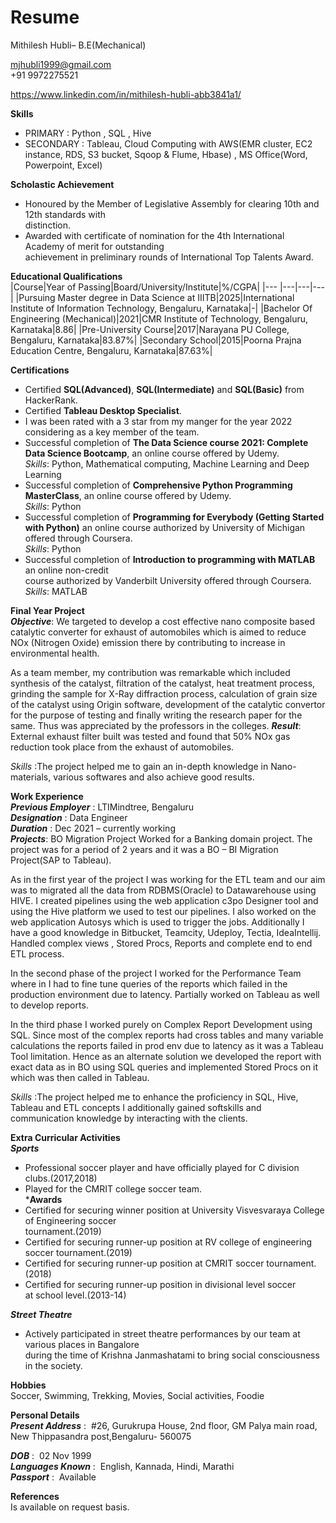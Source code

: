 # Resume
Mithilesh Hubli– B.E(Mechanical)                                                       




mjhubli1999@gmail.com  
+91 9972275521 

https://www.linkedin.com/in/mithilesh-hubli-abb3841a1/

**Skills**  
- PRIMARY : Python , SQL , Hive 
- SECONDARY : Tableau, Cloud Computing with AWS(EMR cluster, EC2 instance, RDS, S3 bucket, Sqoop & Flume, Hbase) , MS Office(Word, Powerpoint, Excel)  

**Scholastic Achievement**   

- Honoured by the Member of Legislative Assembly for clearing 10th and 12th standards with  
  distinction.
- Awarded with certificate of nomination for the 4th International Academy of merit for outstanding  
  achievement in preliminary rounds of International Top Talents Award.

**Educational Qualifications**  
|Course|Year of Passing|Board/University/Institute|%/CGPA|
|--- |---|---|---|
|Pursuing Master degree in Data Science at IIITB|2025|International Institute of Information Technology, Bengaluru, Karnataka|-|
|Bachelor Of Engineering  (Mechanical)|2021|CMR Institute of Technology, Bengaluru, Karnataka|8.86|
|Pre-University Course|2017|Narayana PU College, Bengaluru, Karnataka|83.87%| 
|Secondary School|2015|Poorna Prajna Education Centre, Bengaluru, Karnataka|87.63%|


**Certifications**

- Certified **SQL(Advanced)**, **SQL(Intermediate)** and **SQL(Basic)** from HackerRank.
- Certified **Tableau Desktop Specialist**.
- I was been rated with a 3 star from my manger for the year 2022 considering as a key member of the team. 
- Successful completion of **The Data Science course 2021: Complete Data Science Bootcamp**, an online course offered by Udemy.    
  *Skills*: Python, Mathematical computing, Machine Learning and Deep Learning  
- Successful completion of **Comprehensive Python Programming MasterClass**, an online course offered by Udemy.  
  *Skills*: Python  
- Successful completion of **Programming for Everybody (Getting Started with Python)** an online
  course authorized by University of Michigan offered through Coursera.  
  *Skills*: Python  
- Successful completion of **Introduction to programming with MATLAB** an online non-credit  
  course authorized by Vanderbilt University offered through Coursera.  
  *Skills*: MATLAB

**Final Year Project**  
***Objective***:
We targeted to develop a cost effective nano composite based catalytic converter for exhaust of automobiles which is aimed to reduce NOx (Nitrogen Oxide) emission there by contributing to increase in environmental health.  

As a team member, my contribution was remarkable which included synthesis of the catalyst, filtration of the catalyst, heat treatment process, grinding the sample for X-Ray diffraction process, calculation of grain size of the catalyst using Origin software, development of the catalytic convertor for the purpose of testing and finally writing the research paper for the same. Thus was appreciated by the professors in the colleges.
***Result***:  
External‌ ‌exhaust‌ ‌filter‌ ‌built‌ ‌was‌ ‌tested‌ ‌and‌ ‌found‌ ‌that‌ 50%‌ ‌NOx‌ ‌gas‌ ‌reduction‌ took‌ ‌place‌ ‌from‌ ‌the‌ ‌exhaust‌ ‌of‌ ‌automobiles.‌  

*Skills* :The project helped me to gain an in-depth knowledge in Nano-materials, various softwares and also achieve good results.

**Work Experience**  
***Previous Employer***	: LTIMindtree, Bengaluru  
***Designation***			: Data Engineer  
***Duration***			: Dec 2021 – currently working  
***Projects***:
BO Migration Project
Worked for a Banking domain project. The project was for a period of 2 years and it was a BO – BI Migration Project(SAP to Tableau). 

As in the first year of the project I was working for the ETL team and our aim was to migrated all the data from RDBMS(Oracle) to Datawarehouse using HIVE. I created pipelines using the web application c3po Designer tool and using the Hive platform we used to test our pipelines. I also worked on the web application Autosys which is used to trigger the jobs. Additionally I have a good knowledge in Bitbucket, Teamcity, Udeploy, Tectia, IdeaIntellij. Handled complex views , Stored Procs, Reports and complete end to end ETL process.

In the second phase of the project I worked for the Performance Team where in I had to fine tune queries of the reports which failed in the production environment due to latency. Partially worked on Tableau as well to develop reports. 

In the third phase I worked purely on Complex Report Development using SQL. Since most of the complex reports had cross tables and many variable calculations the reports failed in prod env due to latency as it was a Tableau Tool limitation. Hence as an alternate solution we developed the report with exact data as in BO using SQL queries and implemented Stored Procs on it which was then called in Tableau. 


*Skills* :The project helped me to enhance the proficiency in SQL, Hive, Tableau and ETL concepts I additionally gained softskills and communication knowledge by interacting with the clients. 

**Extra Curricular Activities**  
***Sports***  
- Professional soccer player and have officially played for C division clubs.(2017,2018)  
- Played for the CMRIT college soccer team.  
***Awards**  
- Certified for securing winner position at University Visvesvaraya College of Engineering soccer  
  tournament.(2019)  
- Certified for securing runner-up position at RV college of engineering  
  soccer tournament.(2019)  
- Certified for securing runner-up position at CMRIT soccer tournament.(2018)  
- Certified for securing runner-up position in divisional level soccer  
  at school level.(2013-14)  
  
***Street Theatre***  
- Actively participated in street theatre performances by our team at various places in Bangalore  
  during the time of Krishna Janmashatami to bring social consciousness in the society.  

**Hobbies**  
Soccer, Swimming, Trekking, Movies, Social activities, Foodie  

**Personal Details**  
***Present Address***	: &nbsp;#26, Gurukrupa House, 2nd floor, GM Palya main road, New Thippasandra post,Bengaluru- 560075  

***DOB***		: &nbsp;02 Nov 1999  
***Languages Known***         : &nbsp;English, Kannada, Hindi, Marathi  
***Passport***		: &nbsp;Available 

**References**  
Is available on request basis.  




